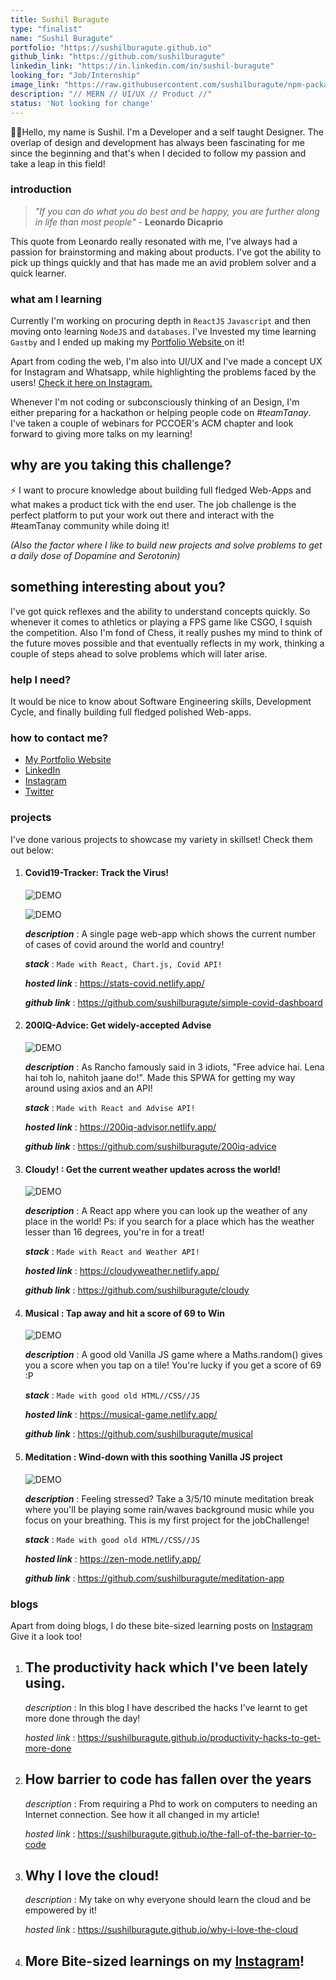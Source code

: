 ```yaml
---
title: Sushil Buragute
type: "finalist"
name: "Sushil Buragute"
portfolio: "https://sushilburagute.github.io"
github_link: "https://github.com/sushilburagute"
linkedin_link: "https://in.linkedin.com/in/sushil-buragute"
looking_for: "Job/Internship"
image_link: "https://raw.githubusercontent.com/sushilburagute/npm-package-portfolio/master/ss.jpeg"
description: "// MERN // UI/UX // Product //"
status: 'Not looking for change'
---
```


👨‍💻Hello, my name is Sushil.
I'm a Developer and a self taught Designer. The overlap of design and development has always been fascinating for me since the beginning and that's when I decided to follow my passion and take a leap in this field!

### introduction

> _"If you can do what you do best and be happy, you are further along in life than most people"_ - **Leonardo Dicaprio**

This quote from Leonardo really resonated with me, I've always had a passion for brainstorming and making about products. I've got the ability to pick up things quickly and that has made me an avid problem solver and a quick learner.

### what am I learning

Currently I'm working on procuring depth in `ReactJS` `Javascript` and then moving onto learning `NodeJS` and `databases`. I've Invested my time learning `Gastby` and I ended up making my [Portfolio Website ](https://sushilburagute.github.io/)on it!

Apart from coding the web, I'm also into UI/UX and I've made a concept UX for Instagram and Whatsapp, while highlighting the problems faced by the users! [Check it here on Instagram.](https://instagram.com/sushil.buragute)

Whenever I'm not coding or subconsciously thinking of an Design, I'm either preparing for a hackathon or helping people code on _#teamTanay_. I've taken a couple of webinars for PCCOER's ACM chapter and look forward to giving more talks on my learning!

## why are you taking this challenge?

⚡ I want to procure knowledge about building full fledged Web-Apps and what makes a product tick with the end user. The job challenge is the perfect platform to put your work out there and interact with the #teamTanay community while doing it!

_(Also the factor where I like to build new projects and solve problems to get a daily dose of Dopamine and Serotonin)_

## something interesting about you?

I've got quick reflexes and the ability to understand concepts quickly. So whenever it comes to athletics or playing a FPS game like CSGO, I squish the competition. Also I'm fond of Chess, it really pushes my mind to think of the future moves possible and that eventually reflects in my work, thinking a couple of steps ahead to solve problems which will later arise.

### help I need?

It would be nice to know about Software Engineering skills, Development Cycle, and finally building full fledged polished Web-apps.

### how to contact me?

- [My Portfolio Website](https://sushilburagute.github.io/)
- [LinkedIn](https://in.linkedin.com/in/sushil-buragute)
- [Instagram](https://instagram.com/sushil.buragute)
- [Twitter](https://twitter.com/codetastic1)

### projects

I've done various projects to showcase my variety in skillset! Check them out below:

1. #### Covid19-Tracker: Track the Virus!

   ![DEMO](https://github.com/sushilburagute/npm-package-portfolio/blob/master/covid.png?raw=true)

   ![DEMO](https://github.com/sushilburagute/npm-package-portfolio/blob/master/covid2.png?raw=true)

   **_description_** : A single page web-app which shows the current number of cases of covid around the world and country!

   **_stack_** : `Made with React, Chart.js, Covid API!`

   **_hosted link_** : https://stats-covid.netlify.app/

   **_github link_** : https://github.com/sushilburagute/simple-covid-dashboard

2. #### 200IQ-Advice: Get widely-accepted Advise

   ![DEMO](https://github.com/sushilburagute/npm-package-portfolio/blob/master/200iq.png?raw=true)

   **_description_** : As Rancho famously said in 3 idiots, "Free advice hai. Lena hai toh lo, nahitoh jaane do!". Made this SPWA for getting my way around using axios and an API!

   **_stack_** : `Made with React and Advise API!`

   **_hosted link_** : https://200iq-advisor.netlify.app/

   **_github link_** : https://github.com/sushilburagute/200iq-advice

3. #### Cloudy! : Get the current weather updates across the world!

   ![DEMO](https://github.com/sushilburagute/npm-package-portfolio/blob/master/cloudy.jpg?raw=true)

   **_description_** : A React app where you can look up the weather of any place in the world! Ps: if you search for a place which has the weather lesser than 16 degrees, you're in for a treat!

   **_stack_** : `Made with React and Weather API!`

   **_hosted link_** : https://cloudyweather.netlify.app/

   **_github link_** : https://github.com/sushilburagute/cloudy

4. #### Musical : Tap away and hit a score of 69 to Win

   ![DEMO](https://github.com/sushilburagute/npm-package-portfolio/blob/master/musical.png?raw=true)

   **_description_** : A good old Vanilla JS game where a Maths.random() gives you a score when you tap on a tile! You're lucky if you get a score of 69 :P

   **_stack_** : `Made with good old HTML//CSS//JS`

   **_hosted link_** : https://musical-game.netlify.app/

   **_github link_** : https://github.com/sushilburagute/musical

5. #### Meditation : Wind-down with this soothing Vanilla JS project

   ![DEMO](https://github.com/sushilburagute/npm-package-portfolio/blob/master/medit.png?raw=true)

   **_description_** : Feeling stressed? Take a 3/5/10 minute meditation break where you'll be playing some rain/waves background music while you focus on your breathing. This is my first project for the jobChallenge!

   **_stack_** : `Made with good old HTML//CSS//JS`

   **_hosted link_** : https://zen-mode.netlify.app/

   **_github link_** : https://github.com/sushilburagute/meditation-app

### blogs

Apart from doing blogs, I do these bite-sized learning posts on [Instagram](https://instagram.com/sushil.buragute) Give it a look too!

1. ## The productivity hack which I've been lately using.

   _description_ : In this blog I have described the hacks I've learnt to get more done through the day!

   _hosted link_ : https://sushilburagute.github.io/productivity-hacks-to-get-more-done

2. ## How barrier to code has fallen over the years

   _description_ : From requiring a Phd to work on computers to needing an Internet connection. See how it all changed in my article!

   _hosted link_ : https://sushilburagute.github.io/the-fall-of-the-barrier-to-code

3. ## Why I love the cloud!

   _description_ : My take on why everyone should learn the cloud and be empowered by it!

   _hosted link_ : https://sushilburagute.github.io/why-i-love-the-cloud

4. ## More Bite-sized learnings on my [Instagram](https://instagram.com/sushil.buragute)!
